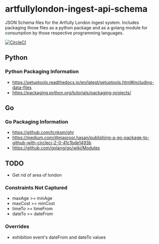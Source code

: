 # artfullylondon-ingest-api-schema

JSON Schema files for the Artfully London ingest system. Includes packaging those files as a python package and as a golang module for consumption by those respective programming languages.

[![CircleCI](https://circleci.com/gh/stevejay/artfullylondon-ingest-api-schema/tree/master.svg?style=svg)](https://circleci.com/gh/stevejay/artfullylondon-ingest-api-schema/tree/master)

## Python

### Python Packaging Information

- https://setuptools.readthedocs.io/en/latest/setuptools.html#including-data-files
- https://packaging.python.org/tutorials/packaging-projects/

## Go

### Go Packaging Information

- https://github.com/tcnksm/ghr
- https://medium.com/@masroor.hasan/publishing-a-go-package-to-github-with-circleci-2-0-41c1bde1493b
- https://github.com/golang/go/wiki/Modules

## TODO

- Get rid of area of london

### Constraints Not Captured

- maxAge >= minAge
- maxCost >= minCost
- timeTo >= timeFrom
- dateTo >= dateFrom

### Overrides

- exhibition event's dateFrom and dateTo values
